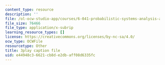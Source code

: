 ```yaml
---
content_type: resource
description: ''
file: /ol-ocw-studio-app/courses/6-041-probabilistic-systems-analysis-and-applied-probability-fall-2010/e44948c36621cb8de2dbaff08d6335fc_j9WZyLZCBzs.srt
file_size: 76466
file_type: application/x-subrip
learning_resource_types: []
license: https://creativecommons.org/licenses/by-nc-sa/4.0/
ocw_type: OCWFile
resourcetype: Other
title: 3play caption file
uid: e44948c3-6621-cb8d-e2db-aff08d6335fc
---
```

